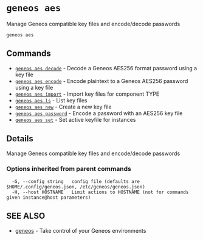 # `geneos aes`

Manage Geneos compatible key files and encode/decode passwords

```text
geneos aes
```
## Commands

* [`geneos aes decode`](geneos_aes_decode.md)	 - Decode a Geneos AES256 format password using a key file
* [`geneos aes encode`](geneos_aes_encode.md)	 - Encode plaintext to a Geneos AES256 password using a key file
* [`geneos aes import`](geneos_aes_import.md)	 - Import key files for component TYPE
* [`geneos aes ls`](geneos_aes_ls.md)	 - List key files
* [`geneos aes new`](geneos_aes_new.md)	 - Create a new key file
* [`geneos aes password`](geneos_aes_password.md)	 - Encode a password with an AES256 key file
* [`geneos aes set`](geneos_aes_set.md)	 - Set active keyfile for instances

## Details

Manage Geneos compatible key files and encode/decode passwords

### Options inherited from parent commands

```text
  -G, --config string   config file (defaults are $HOME/.config/geneos.json, /etc/geneos/geneos.json)
  -H, --host HOSTNAME   Limit actions to HOSTNAME (not for commands given instance@host parameters)
```

## SEE ALSO

* [geneos](geneos.md)	 - Take control of your Geneos environments
